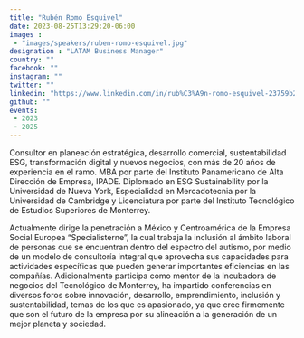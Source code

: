 ```yaml
---
title: "Rubén Romo Esquivel"
date: 2023-08-25T13:29:20-06:00
images : 
 - "images/speakers/ruben-romo-esquivel.jpg"
designation : "LATAM Business Manager"
country: ""
facebook: ""
instagram: ""
twitter: ""
linkedin: "https://www.linkedin.com/in/rub%C3%A9n-romo-esquivel-23759b2a/"
github: ""
events: 
 - 2023
 - 2025
---
```


Consultor en planeación estratégica, desarrollo comercial, sustentabilidad ESG, transformación digital y nuevos negocios, con más de 20 años de experiencia en el ramo. MBA por parte del Instituto Panamericano de Alta Dirección de Empresa, IPADE. Diplomado en ESG Sustainability por la Universidad de Nueva York, Especialidad en Mercadotecnia por la Universidad de Cambridge y Licenciatura por parte del Instituto Tecnológico de Estudios Superiores de Monterrey.

Actualmente dirige la penetración a México y Centroamérica de la Empresa Social Europea “Specialisterne”, la cual trabaja la inclusión al ámbito laboral de personas que se encuentran dentro del espectro del autismo, por medio de un modelo de consultoría integral que aprovecha sus capacidades para actividades específicas que pueden generar importantes eficiencias en las compañías.
Adicionalmente participa como mentor de la Incubadora de negocios del Tecnológico de Monterrey, ha impartido conferencias en diversos foros sobre innovación, desarrollo, emprendimiento, inclusión y sustentabilidad, temas de los que es apasionado, ya que cree firmemente que son el futuro de la empresa por su  alineación a la generación de un mejor planeta y sociedad.